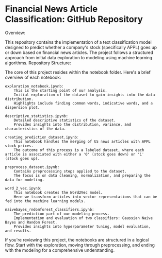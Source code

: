# Financial News Article Classification: GitHub Repository
Overview:

This repository contains the implementation of a text classification model designed to predict whether a company's stock (specifically APPL) goes up or down based on financial news articles. The project follows a structured approach from initial data exploration to modeling using machine learning algorithms.
Repository Structure:

The core of this project resides within the notebook folder. Here's a brief overview of each notebook:

    exploration_notebook.ipynb:
        This is the starting point of our analysis.
        Initial exploration of the dataset to gain insights into the data distribution.
        Highlights include finding common words, indicative words, and a dispersion plot.

    descriptive_statistics.ipynb:
        Detailed descriptive statistics of the dataset.
        Provides insights into the distribution, variance, and characteristics of the data.

    creating_prediction_dataset.ipynb:
        This notebook handles the merging of US news articles with APPL stock prices.
        The outcome of this process is a labeled dataset, where each article is associated with either a '0' (stock goes down) or '1' (stock goes up).

    preprocess_dataset.ipynb:
        Contains preprocessing steps applied to the dataset.
        The focus is on data cleaning, normalization, and preparing the data for modeling.

    word_2_vec.ipynb:
        This notebook creates the Word2Vec model.
        Here we transform articles into vector representations that can be fed into the machine learning models.

    naivebayes_rndomforest_classifiers.ipynb:
        The prediction part of our modeling process.
        Implementation and evaluation of two classifiers: Gaussian Naive Bayes and Random Forest.
        Provides insights into hyperparameter tuning, model evaluation, and results.

If you're reviewing this project, the notebooks are structured in a logical flow. Start with the exploration, moving through preprocessing, and ending with the modeling for a comprehensive understanding.
